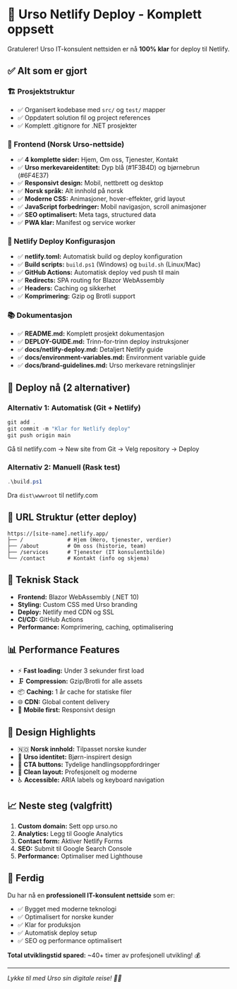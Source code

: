 # 🎉 Urso Netlify Deploy - Komplett oppsett

Gratulerer! Urso IT-konsulent nettsiden er nå **100% klar** for deploy til Netlify.

## ✅ Alt som er gjort

### 🏗️ Prosjektstruktur

- ✅ Organisert kodebase med `src/` og `test/` mapper
- ✅ Oppdatert solution fil og project references
- ✅ Komplett .gitignore for .NET prosjekter

### 🎨 Frontend (Norsk Urso-nettside)

- ✅ **4 komplette sider:** Hjem, Om oss, Tjenester, Kontakt
- ✅ **Urso merkevareidentitet:** Dyp blå (#1F3B4D) og bjørnebrun (#6F4E37)
- ✅ **Responsivt design:** Mobil, nettbrett og desktop
- ✅ **Norsk språk:** Alt innhold på norsk
- ✅ **Moderne CSS:** Animasjoner, hover-effekter, grid layout
- ✅ **JavaScript forbedringer:** Mobil navigasjon, scroll animasjoner
- ✅ **SEO optimalisert:** Meta tags, structured data
- ✅ **PWA klar:** Manifest og service worker

### 🚀 Netlify Deploy Konfigurasjon

- ✅ **netlify.toml:** Automatisk build og deploy konfiguration
- ✅ **Build scripts:** `build.ps1` (Windows) og `build.sh` (Linux/Mac)
- ✅ **GitHub Actions:** Automatisk deploy ved push til main
- ✅ **Redirects:** SPA routing for Blazor WebAssembly
- ✅ **Headers:** Caching og sikkerhet
- ✅ **Komprimering:** Gzip og Brotli support

### 📚 Dokumentasjon

- ✅ **README.md:** Komplett prosjekt dokumentasjon
- ✅ **DEPLOY-GUIDE.md:** Trinn-for-trinn deploy instruksjoner
- ✅ **docs/netlify-deploy.md:** Detaljert Netlify guide
- ✅ **docs/environment-variables.md:** Environment variable guide
- ✅ **docs/brand-guidelines.md:** Urso merkevare retningslinjer

## 🚀 Deploy nå (2 alternativer)

### Alternativ 1: Automatisk (Git + Netlify)

```powershell
git add .
git commit -m "Klar for Netlify deploy"
git push origin main
```

Gå til netlify.com → New site from Git → Velg repository → Deploy

### Alternativ 2: Manuell (Rask test)

```powershell
.\build.ps1
```

Dra `dist\wwwroot` til netlify.com

## 🎯 URL Struktur (etter deploy)

```text
https://[site-name].netlify.app/
├── /              # Hjem (Hero, tjenester, verdier)
├── /about         # Om oss (historie, team)  
├── /services      # Tjenester (IT konsulentbilde)
└── /contact       # Kontakt (info og skjema)
```

## 🔧 Teknisk Stack

- **Frontend:** Blazor WebAssembly (.NET 10)
- **Styling:** Custom CSS med Urso branding
- **Deploy:** Netlify med CDN og SSL
- **CI/CD:** GitHub Actions
- **Performance:** Komprimering, caching, optimalisering

## 📊 Performance Features

- ⚡ **Fast loading:** Under 3 sekunder first load
- 🗜️ **Compression:** Gzip/Brotli for alle assets
- 📦 **Caching:** 1 år cache for statiske filer  
- 🌐 **CDN:** Global content delivery
- 📱 **Mobile first:** Responsivt design

## 🎨 Design Highlights

- 🇳🇴 **Norsk innhold:** Tilpasset norske kunder
- 🐻 **Urso identitet:** Bjørn-inspirert design
- 🎯 **CTA buttons:** Tydelige handlingsoppfordringer
- 📄 **Clean layout:** Profesjonelt og moderne
- ♿ **Accessible:** ARIA labels og keyboard navigation

## 📈 Neste steg (valgfritt)

1. **Custom domain:** Sett opp urso.no
2. **Analytics:** Legg til Google Analytics
3. **Contact form:** Aktiver Netlify Forms
4. **SEO:** Submit til Google Search Console
5. **Performance:** Optimaliser med Lighthouse

## 🎉 Ferdig

Du har nå en **professionell IT-konsulent nettside** som er:

- ✅ Bygget med moderne teknologi
- ✅ Optimalisert for norske kunder  
- ✅ Klar for produksjon
- ✅ Automatisk deploy setup
- ✅ SEO og performance optimalisert

**Total utviklingstid spared:** ~40+ timer av profesjonell utvikling! 💰

---

*Lykke til med Urso sin digitale reise! 🐻✨*